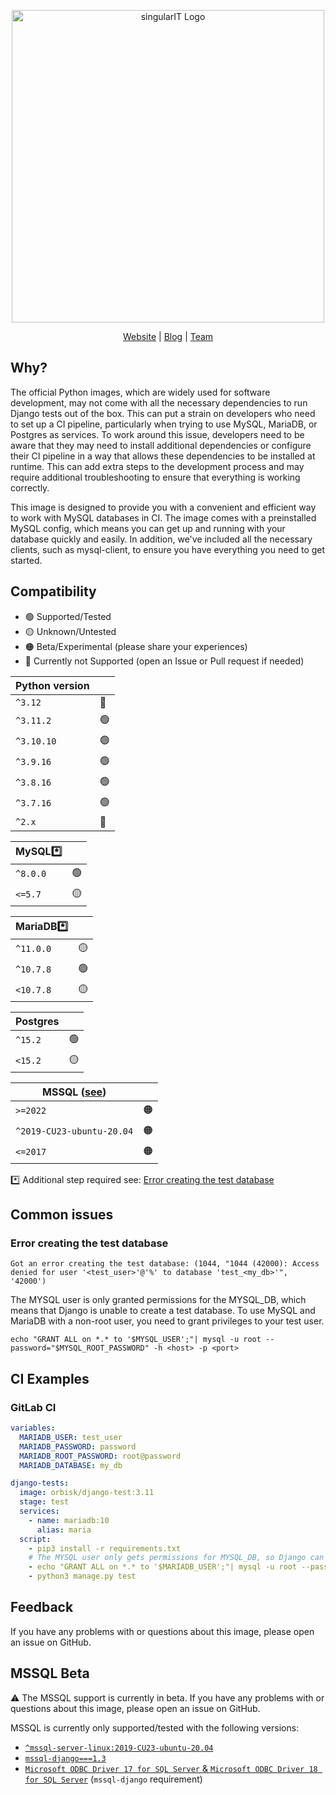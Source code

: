 <p align="center">
  <a href="https://www.singular-it.de/">
    <picture>
      <source media="(prefers-color-scheme: dark)"  srcset="./documents/singular_it_dark.png">
      <source media="(prefers-color-scheme: light)" srcset="./documents/singular_it_light.png">
      <img width="500px" alt="singularIT Logo" src="./documents/singular_it_light.png">
    </picture>    
  </a>
</p>
<p align="center">
  <a href="https://www.singular-it.de/">Website</a> |
  <a href="https://blog.singular-it.de/">Blog</a> |
  <a href="https://www.singular-it.de/team">Team</a>
</p>

## Why?

The official Python images, which are widely used for software development, may not come with all the necessary
dependencies to run Django tests out of the box. This can put a strain on developers who need to set up a CI pipeline,
particularly when trying to use MySQL, MariaDB, or Postgres as services. To work around this issue, developers need to
be aware that they may need to install additional dependencies or configure their CI pipeline in a way that allows these
dependencies to be installed at runtime. This can add extra steps to the development process and may require additional
troubleshooting to ensure that everything is working correctly.

This image is designed to provide you with a convenient and efficient way to work with MySQL databases in CI. The image
comes with a preinstalled MySQL config, which means you can get up and running with your database quickly and easily. In
addition, we've included all the necessary clients, such as mysql-client, to ensure you have everything you need to get
started.

## Compatibility

- 🟢 Supported/Tested
- 🟡 Unknown/Untested
- 🟠 Beta/Experimental (please share your experiences)
- 🔴 Currently not Supported (open an Issue or Pull request if needed)

| Python version |    |
|----------------|----|
| `^3.12`        | 🔴 |
| `^3.11.2`      | 🟢 |
| `^3.10.10`     | 🟢 |
| `^3.9.16`      | 🟢 |
| `^3.8.16`      | 🟢 |
| `^3.7.16`      | 🟢 |
| `^2.x`         | 🔴 |

| MySQL*️⃣ |    |
|----------|----|
| `^8.0.0` | 🟢 |
| `<=5.7`  | 🟡 |

| MariaDB*️⃣ |    |
|------------|----|
| `^11.0.0`  | 🟡 |
| `^10.7.8`  | 🟢 |
| `<10.7.8`  | 🟡 |

| Postgres |    |
|----------|----|
| `^15.2`  | 🟢 |
| `<15.2`  | 🟡 |

| MSSQL ([see](#mssql-beta)) |    |
|----------------------------|----|
| `>=2022`                   | 🟠 |
| `^2019-CU23-ubuntu-20.04`  | 🟠 |
| `<=2017`                   | 🟠 |

*️⃣ Additional step required see: [Error creating the test database](#error-creating-the-test-database)

## Common issues

### Error creating the test database

`Got an error creating the test database: (1044, "1044 (42000): Access denied for user '<test_user>'@'%' to database 'test_<my_db>'", '42000')`

The MYSQL user is only granted permissions for the MYSQL_DB, which means that Django is unable to create a test
database.
To use MySQL and MariaDB with a non-root user, you need to grant privileges to your test user.

`echo "GRANT ALL on *.* to '$MYSQL_USER';"| mysql -u root --password="$MYSQL_ROOT_PASSWORD" -h <host> -p <port>`

## CI Examples

### GitLab CI

```yml
variables:
  MARIADB_USER: test_user
  MARIADB_PASSWORD: password
  MARIADB_ROOT_PASSWORD: root@password
  MARIADB_DATABASE: my_db

django-tests:
  image: orbisk/django-test:3.11
  stage: test
  services:
    - name: mariadb:10
      alias: maria
  script:
    - pip3 install -r requirements.txt
    # The MYSQL user only gets permissions for MYSQL_DB, so Django can't create a test database.
    - echo "GRANT ALL on *.* to '$MARIADB_USER';"| mysql -u root --password="$MARIADB_ROOT_PASSWORD" -h maria
    - python3 manage.py test

```

## Feedback

If you have any problems with or questions about this image, please open an issue on GitHub.

## MSSQL Beta

⚠️ The MSSQL support is currently in beta. If you have any problems with or questions about this image, please open an
issue on GitHub.

MSSQL is currently only supported/tested with the following versions:

- [`^mssql-server-linux:2019-CU23-ubuntu-20.04`](https://hub.docker.com/_/microsoft-mssql-server)
- [`mssql-django===1.3`](https://pypi.org/project/mssql-django/)
- [`Microsoft ODBC Driver 17 for SQL Server` & `Microsoft ODBC Driver 18 for SQL Server`](https://learn.microsoft.com/en-us/sql/connect/odbc/linux-mac/installing-the-microsoft-odbc-driver-for-sql-server?view=sql-server-ver16&tabs=debian18-install%2Calpine17-install%2Cdebian8-install%2Credhat7-13-install%2Crhel7-offline) (`mssql-django`
  requirement)

